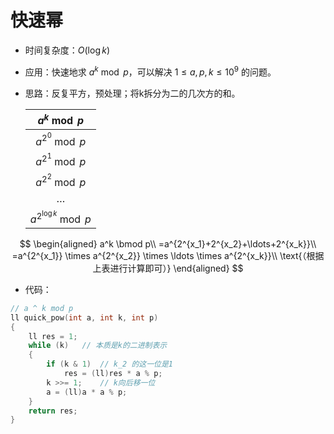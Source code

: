 # 快速幂
* 时间复杂度：$O(\log k)$
* 应用：快速地求 $a^k \bmod p$，可以解决 $1 \le a,p,k \le 10^9$ 的问题。
* 思路：反复平方，预处理；将k拆分为二的几次方的和。

    |      $a^k \bmod p$      |
    | :--------------------: |
    |    $a^{2^0} \bmod p$     |
    |    $a^{2^1} \bmod p$     |
    |    $a^{2^2} \bmod p$     |
    |        $\ldots$         |
    | $a^{2^{\log k}} \bmod p$ |

$$
\begin{aligned}
a^k \bmod p\\
=a^{2^{x_1}+2^{x_2}+\ldots+2^{x_k}}\\
=a^{2^{x_1}} \times a^{2^{x_2}} \times \ldots \times a^{2^{x_k}}\\
\text{（根据上表进行计算即可）}
\end{aligned}
$$
* 代码：
```cpp
// a ^ k mod p
ll quick_pow(int a, int k, int p)
{
	ll res = 1;
	while (k)	// 本质是k的二进制表示
	{
		if (k & 1)	// k_2 的这一位是1
			res = (ll)res * a % p;
		k >>= 1;    // k向后移一位
		a = (ll)a * a % p;
	}
	return res;
}
```